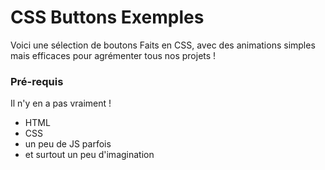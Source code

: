 # CSS Buttons Exemples

Voici une sélection de boutons Faits en CSS, avec des animations simples mais efficaces pour agrémenter tous nos projets !

### Pré-requis

Il n'y en a pas vraiment !

- HTML
- CSS
- un peu de JS parfois
- et surtout un peu d'imagination
